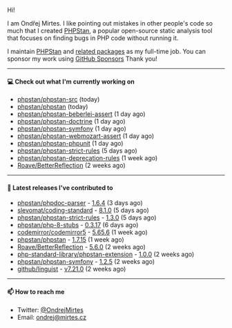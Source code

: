 Hi!

I am Ondřej Mirtes. I like pointing out mistakes in other people's code so much that I created [PHPStan](https://phpstan.org/), a popular open-source static analysis tool that focuses on finding bugs in PHP code without running it.

I maintain [PHPStan](https://github.com/phpstan/phpstan) and [related packages](https://github.com/phpstan/) as my full-time job. You can sponsor my work using [GitHub Sponsors](https://github.com/sponsors/ondrejmirtes) Thank you!

---

#### 💻 Check out what I'm currently working on

- [phpstan/phpstan-src](https://github.com/phpstan/phpstan-src) (today)
- [phpstan/phpstan](https://github.com/phpstan/phpstan) (today)
- [phpstan/phpstan-beberlei-assert](https://github.com/phpstan/phpstan-beberlei-assert) (1 day ago)
- [phpstan/phpstan-doctrine](https://github.com/phpstan/phpstan-doctrine) (1 day ago)
- [phpstan/phpstan-symfony](https://github.com/phpstan/phpstan-symfony) (1 day ago)
- [phpstan/phpstan-webmozart-assert](https://github.com/phpstan/phpstan-webmozart-assert) (1 day ago)
- [phpstan/phpstan-phpunit](https://github.com/phpstan/phpstan-phpunit) (1 day ago)
- [phpstan/phpstan-strict-rules](https://github.com/phpstan/phpstan-strict-rules) (5 days ago)
- [phpstan/phpstan-deprecation-rules](https://github.com/phpstan/phpstan-deprecation-rules) (1 week ago)
- [Roave/BetterReflection](https://github.com/Roave/BetterReflection) (2 weeks ago)

---

#### 🔭 Latest releases I've contributed to

- [phpstan/phpdoc-parser](https://github.com/phpstan/phpdoc-parser) - [1.6.4](https://github.com/phpstan/phpdoc-parser/releases/tag/1.6.4) (3 days ago)
- [slevomat/coding-standard](https://github.com/slevomat/coding-standard) - [8.1.0](https://github.com/slevomat/coding-standard/releases/tag/8.1.0) (5 days ago)
- [phpstan/phpstan-strict-rules](https://github.com/phpstan/phpstan-strict-rules) - [1.3.0](https://github.com/phpstan/phpstan-strict-rules/releases/tag/1.3.0) (5 days ago)
- [phpstan/php-8-stubs](https://github.com/phpstan/php-8-stubs) - [0.3.17](https://github.com/phpstan/php-8-stubs/releases/tag/0.3.17) (6 days ago)
- [codemirror/codemirror5](https://github.com/codemirror/codemirror5) - [5.65.6](https://github.com/codemirror/codemirror5/releases/tag/5.65.6) (1 week ago)
- [phpstan/phpstan](https://github.com/phpstan/phpstan) - [1.7.15](https://github.com/phpstan/phpstan/releases/tag/1.7.15) (1 week ago)
- [Roave/BetterReflection](https://github.com/Roave/BetterReflection) - [5.6.0](https://github.com/Roave/BetterReflection/releases/tag/5.6.0) (2 weeks ago)
- [php-standard-library/phpstan-extension](https://github.com/php-standard-library/phpstan-extension) - [1.0.0](https://github.com/php-standard-library/phpstan-extension/releases/tag/1.0.0) (2 weeks ago)
- [phpstan/phpstan-symfony](https://github.com/phpstan/phpstan-symfony) - [1.2.5](https://github.com/phpstan/phpstan-symfony/releases/tag/1.2.5) (2 weeks ago)
- [github/linguist](https://github.com/github/linguist) - [v7.21.0](https://github.com/github/linguist/releases/tag/v7.21.0) (2 weeks ago)

---

#### 📫 How to reach me

- Twitter: [@OndrejMirtes](https://twitter.com/ondrejmirtes)
- Email: [ondrej@mirtes.cz](mailto:ondrej@mirtes.cz)
